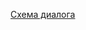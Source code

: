 
[Схема диалога](https://mermaidjs.github.io/mermaid-live-editor/#/view/eyJjb2RlIjoiZ3JhcGggVERcbjBbVXNlcjog0JfQsNC_0YPRgdGC0Lgg0L3QsNCy0YvQuiDRgdC70L7QstCw0YDRjCDQv9GA0L7Qs9GA0LDQvNC80LjRgNC-0LLQsNC90LjRj11cbjAtLT4xW0FsaWNlOiDQrdGC0L7RgiDQvdCw0LLRi9C6INC_0L7QvNC-0LbQtdGCINGC0LXQsdC1INC30LDQv9C-0LzQvdC40YLRjCDRh9GC0L4g0LfQvdCw0YfQsNGCINGC0LXRgNC80LjQvdGLINC40Lcg0L_RgNC-0LPRgNCw0LzQvNC40YDQvtCy0LDQvdC40Y8uINCh0LrQsNC20Lgg0LrQvtCz0LTQsCDQsdGD0LTQtdGI0Ywg0LPQvtGC0L7QsiDQvdCw0YfQsNGC0YwuXVxuMS0tPjEuMVtVc2VyOiDQlNCw0LLQsNC5INC90LDRh9C90LXQvF1cbjEuMS0tPjJbQWxpY2U6INCn0YLQviDRgtCw0LrQvtC1IEdFVD9dXG7igIMyLS0-M3tVc2VyfVxu4oCD4oCDMy0tPjRbVXNlcjogKtCe0YLQstC10YIg0L_QvtC70YzQt9C-0LLQsNGC0LXQu9GPKl1cbuKAg-KAg-KAgzQtLT40LjF70JLQtdGA0L3Qvj99XG7igIPigIPigIM0LjEtLdCU0LAtLT40LjEuMVtBbGljZTog0J_RgNCw0LLQuNC70YzQvdC-LCDRgdC70LXQtNGD0Y7RidC10LUg0YHQu9C-0LLQviBQT1NUXVxu4oCD4oCD4oCDNC4xLS3QndC10YItLT40LjEuMltBbGljZTog0J3QtSDQstC10YDQvdC-LiDQn9C-0L_RgNC-0LHRg9C5INC10YnRkV1cbuKAg-KAg-KAg-KAgzQuMS4yLS0-M1xu4oCD4oCDMy0tPjVbVXNlcjog0JTQsNC5INC_0L7QtNGB0LrQsNC30LrRg11cbuKAg-KAg-KAgzUtLT41LjEuMVtBbGljZTog0JLRi9Cx0LXRgNC4INC-0LTQuNC9INC40Lcg0YfQtdGC0YvRgNC10YUg0LLQsNGA0LjQsNC90YLQvtCyOiAq0JAqLCAq0JEqLCAq0JIqLCAq0JMqXVxu4oCD4oCD4oCDNS4xLjEtLT4zXG7igIPigIMzLS0-NltVc2VyOiDQndC1INC30L3QsNGOXVxu4oCD4oCD4oCDNi0t0JTQsC0tPjYuMVtBbGljZTog0JzQtdGC0L7QtCBHRVQg0LjRgdC_0L7Qu9GM0LfRg9C10YLRgdGPINC00LvRjyDQt9Cw0L_RgNC-0YHQsCDRgdC-0LTQtdGA0LbQuNC80L7Qs9C-INGD0LrQsNC30LDQvdC90L7Qs9C-INGA0LXRgdGD0YDRgdCwLiDQn9C-0LTRgNC-0LHQvdC10LUg0YfQuNGC0LDQuSDQvdCwIFVsZWFybiAq0YHRgdGL0LvQutCwKl0iLCJtZXJtYWlkIjp7InRoZW1lIjoiZGVmYXVsdCJ9fQ)
